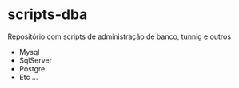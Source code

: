 # scripts-dba
Repositório com scripts de administração de banco, tunnig e outros 
 - Mysql
 - SqlServer
 - Postgre
 - Etc ...
